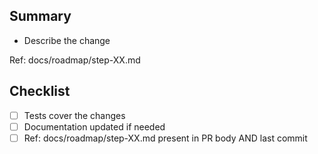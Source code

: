 ## Summary
- Describe the change

Ref: docs/roadmap/step-XX.md

## Checklist
- [ ] Tests cover the changes
- [ ] Documentation updated if needed
- [ ] Ref: docs/roadmap/step-XX.md present in PR body AND last commit
